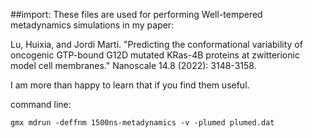 ##import: These files are used for performing Well-tempered metadynamics simulations in my paper:
 
Lu, Huixia, and Jordi Martí. "Predicting the conformational variability of oncogenic GTP-bound G12D mutated KRas-4B proteins at zwitterionic model cell membranes." Nanoscale 14.8 (2022): 3148-3158.

I am more than happy to learn that if you find them useful.


command line: 
```
gmx mdrun -deffnm 1500ns-metadynamics -v -plumed plumed.dat
```


